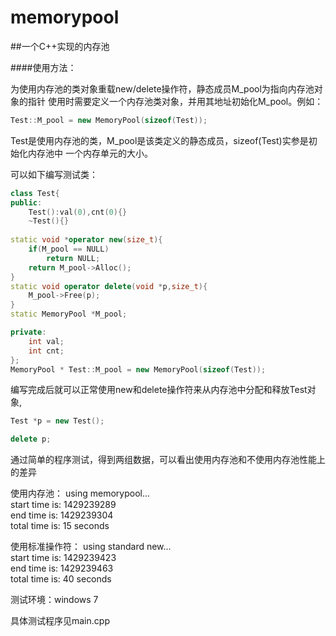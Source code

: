 # memorypool
##一个C++实现的内存池

####使用方法：

为使用内存池的类对象重载new/delete操作符，静态成员M_pool为指向内存池对象的指针
使用时需要定义一个内存池类对象，并用其地址初始化M_pool。例如：
```cpp
Test::M_pool = new MemoryPool(sizeof(Test));
```
Test是使用内存池的类，M_pool是该类定义的静态成员，sizeof(Test)实参是初始化内存池中
一个内存单元的大小。

可以如下编写测试类：
```cpp
class Test{
public: 
	Test():val(0),cnt(0){}
	~Test(){}
	
static void *operator new(size_t){
	if(M_pool == NULL)
		return NULL;
	return M_pool->Alloc();
}
static void operator delete(void *p,size_t){
	M_pool->Free(p);
}
static MemoryPool *M_pool;

private:
	int val;
	int cnt;
};
MemoryPool * Test::M_pool = new MemoryPool(sizeof(Test));
```
编写完成后就可以正常使用new和delete操作符来从内存池中分配和释放Test对象,
```cpp
Test *p = new Test();

delete p;
```

通过简单的程序测试，得到两组数据，可以看出使用内存池和不使用内存池性能上的差异

使用内存池：
using memorypool...  
start time is: 1429239289  
end   time is: 1429239304  
total time is: 15 seconds  

使用标准操作符：
using standard new...  
start time is: 1429239423  
end   time is: 1429239463  
total time is: 40 seconds  

测试环境：windows 7

具体测试程序见main.cpp
